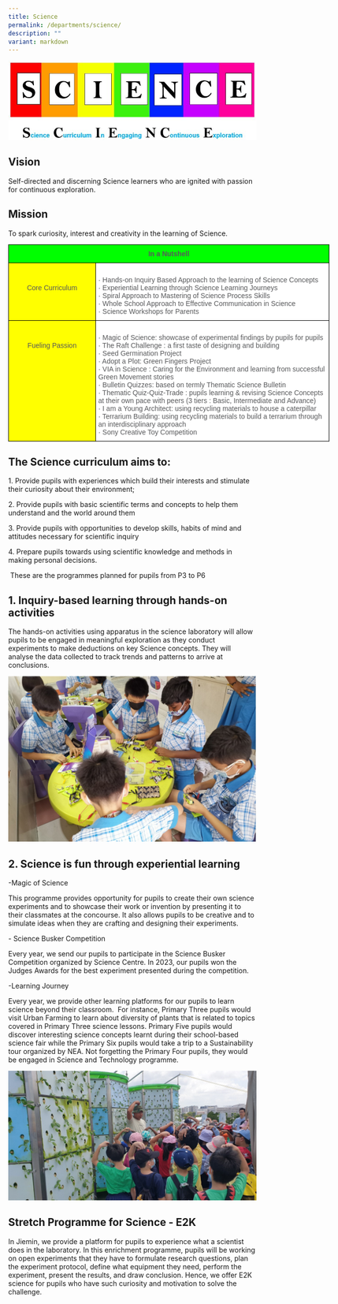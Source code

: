 ```yaml
---
title: Science
permalink: /departments/science/
description: ""
variant: markdown
---
```

![](/images/Science.jpeg)

## Vision

Self-directed and discerning Science learners who are ignited with passion for continuous exploration.  
  

## Mission

To spark curiosity, interest and creativity in the learning of Science.

<style type="text/css">
.tg  {border-collapse:collapse;border-spacing:0;}
.tg td{border-color:black;border-style:solid;border-width:1px;font-family:Arial, sans-serif;font-size:14px;
  overflow:hidden;padding:10px 5px;word-break:normal;}
.tg th{border-color:black;border-style:solid;border-width:1px;font-family:Arial, sans-serif;font-size:14px;
  font-weight:normal;overflow:hidden;padding:10px 5px;word-break:normal;}
.tg .tg-mzni{background-color:#FFF;color:#58595B;text-align:left;vertical-align:top}
.tg .tg-17il{background-color:#0F0;color:#58595B;font-weight:bold;text-align:center;vertical-align:top}
.tg .tg-yum2{background-color:#FF0;color:#58595B;text-align:center;vertical-align:top}
</style>
<table class="tg" style="undefined;table-layout: fixed; width: 652px">
<colgroup>
<col style="width: 177px">
<col style="width: 475px">
</colgroup>
<tbody>
  <tr>
    <td class="tg-17il" colspan="2">In a Nutshell</td>
  </tr>
  <tr>
    <td class="tg-yum2"><br><br>Core Curriculum</td>
    <td class="tg-mzni"><br>·       Hands-on Inquiry Based Approach to the learning of Science Concepts<br>·       Experiential Learning through Science Learning Journeys<br>·       Spiral Approach to Mastering of Science Process Skills<br>·       Whole School Approach to Effective Communication in Science<br>·       Science Workshops for Parents<br></td>
  </tr>
  <tr>
    <td class="tg-yum2"><br><br>Fueling Passion</td>
    <td class="tg-mzni"><br>·      Magic of Science: showcase of experimental findings by pupils for pupils<br>·      The Raft Challenge : a first taste of designing and building<br>·       Seed Germination Project<br>·       Adopt a Plot: Green Fingers Project<br>·       VIA in Science : Caring for the Environment and learning from successful Green Movement stories<br>·      Bulletin Quizzes: based on termly Thematic Science Bulletin<br>·       Thematic Quiz-Quiz-Trade : pupils learning &amp; revising Science Concepts at their own pace with peers             (3 tiers : Basic, Intermediate and Advance)<br>·       I am a Young Architect: using recycling materials to house a caterpillar<br>·      Terrarium Building: using recycling materials to build a terrarium through an interdisciplinary approach<br>·       Sony Creative Toy Competition</td>
  </tr>
</tbody>
</table>

## The Science curriculum aims to:

1\. Provide pupils with experiences which build their interests and stimulate their curiosity about their environment;

2\. Provide pupils with basic scientific terms and concepts to help them understand and the world around them

3\. Provide pupils with opportunities to develop skills, habits of mind and attitudes necessary for scientific inquiry

4\. Prepare pupils towards using scientific knowledge and methods in making personal decisions.

&nbsp;These are the programmes planned for pupils from P3 to P6

## 1. Inquiry-based learning through hands-on activities


The hands-on activities using apparatus in the science laboratory will allow pupils to be engaged in meaningful exploration as they conduct experiments to make deductions on key Science concepts. They will analyse the data collected to track trends and patterns to arrive at conclusions.

![Hands on activity](/images/Science_website_1.jpg)
## 2. Science is fun through experiential learning


\-Magic of Science

This programme provides opportunity for pupils to create their own science experiments and to showcase their work or invention by presenting it to their classmates at the concourse. It also allows pupils to be creative and to simulate ideas when they are crafting and designing their experiments.

\- Science Busker Competition

Every year, we send our pupils to participate in the Science Busker Competition organized by Science Centre. In 2023, our pupils won the Judges Awards for the best experiment presented during the competition.

\-Learning Journey

Every year, we provide other learning platforms for our pupils to learn science beyond their classroom.&nbsp; For instance, Primary Three pupils would visit Urban Farming to learn about diversity of plants that is related to topics covered in Primary Three science lessons. Primary Five pupils would discover interesting science concepts learnt during their school-based science fair while the Primary Six pupils would take a trip to a Sustainability tour organized by NEA. Not forgetting the Primary Four pupils, they would be engaged in Science and Technology programme.

![Learning journey](/images/Science_website_2.jpg)

## Stretch Programme for Science - E2K


In Jiemin, we provide a platform for pupils to experience what a scientist does in the laboratory. In this enrichment programme, pupils will be working on open experiments that they have to formulate research questions, plan the experiment protocol, define what equipment they need, perform the experiment, present the results, and draw conclusion. Hence, we offer E2K science for pupils who have such curiosity and motivation to solve the challenge.


